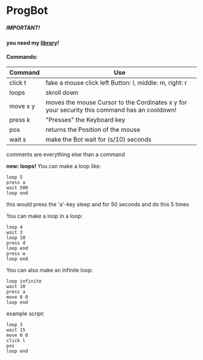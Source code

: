 # ProgBot

##### IMPORTANT!
__you need my [library](http://github.com/mrbesen/Y-Lib)!__


#### Commands:
Command | Use
--------|----------
click t | fake a mouse click left Button: l, middle: m, right: r
loops | skroll down 
move x y | moves the mouse Cursor to the Cordinates x y for your security this command has an cooldown!
press k | "Presses" the Keyboard key
pos | returns the Position of the mouse
wait s |make the Bot wait for (s/10) seconds

comments are everything else than a command

__new: loops!__
You can make a loop like:
```
loop 5
press a
wait 500
loop end
```
this would press the 'a'-key sleep and for 50 seconds and do this 5 times

You can make a loop in a loop:
```
loop 4
wait 3
loop 10
press d
loop end
press w
loop end
```

You can also make an infinite loop:
```
loop infinite
wait 10
press a
move 0 0
loop end
```



example script:
```
loop 3
wait 15
move 0 0
click l
pos
loop end
```